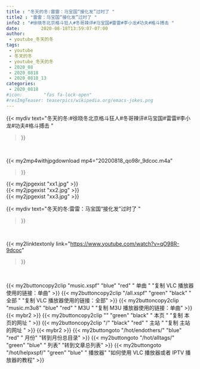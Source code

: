 ```yaml
---
title : "冬天的冬:雷雷：马宝国“接化发”过时了 "
title2 : "雷雷：马宝国“接化发”过时了 "
info2 : "#徐晓冬北京格斗狂人#冬哥辣评#马宝国#雷雷#李小龙#功夫#格斗搏击 "
date:        2020-08-18T13:59:07-07:00
author:
 - youtube_冬天的冬
tags:
 - youtube
 - 冬天的冬
 - youtube_冬天的冬
 - 2020_08
 - 2020_0818
 - 2020_0818_13
categories:
 - 2020_0818
#icon:        "fas fa-lock-open"
#resImgTeaser: teaserpics/wikipedia.org/emacs-jokes.png
---
```


{{< mydiv text="冬天的冬:#徐晓冬北京格斗狂人#冬哥辣评#马宝国#雷雷#李小龙#功夫#格斗搏击 "
>}}
<br>


{{< my2mp4withjpgdownload mp4="20200818_qo98r_9dcoc.m4a"
>}}

{{< my2jpgexist "xx1.jpg" >}}<br>
{{< my2jpgexist "xx2.jpg" >}}<br>
{{< my2jpgexist "xx3.jpg" >}}<br>



{{< mydiv text="冬天的冬:雷雷：马宝国“接化发”过时了 "
>}}
<br>

{{< my2linktextonly link="https://www.youtube.com/watch?v=qO98R-9dcoc"
>}}


<br>

{{< my2buttoncopy2clip "music.xspf"        "blue"   "red"    " 单曲 "  "复制 VLC 播放器使用的链接：单曲" >}} {{< my2buttoncopy2clip "/all.xspf"         "green"  "black"  " 全部 "  "复制 VLC 播放器使用的链接：全部" >}} {{< my2buttoncopy2clip "music.m3u8"        "blue"   "red"    " M3U  "    "复制 M3U 播放器使用的链接：单曲" >}} {{< mybr2 >}} {{< my2buttoncopy2clip ""                  "green"  "black"  " 本页 "    "复制 本页的网址 " >}} {{< my2buttoncopy2clip "/"                 "black"  "red"    " 主站 "    "复制 主站的网址 " >}} {{< mybr2 >}} {{< my2buttongoto      "/hot/endothers/"   "blue"   "red"    " 月份"   "转到月份总目录" >}} {{< my2buttongoto      "/hot/alltags/"     "green"  "blue"   " 列表"   "转到文章总列表" >}} {{< my2buttongoto      "/hot/helpxspf/"    "green"  "blue"   " 播放器" "如何使用 VLC 播放器或者 IPTV 播放器的教程" >}} 
